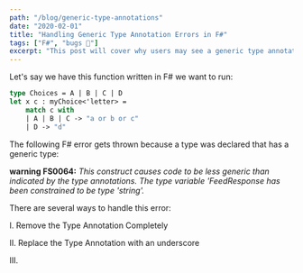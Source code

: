 ```yaml
---
path: "/blog/generic-type-annotations"
date: "2020-02-01"
title: "Handling Generic Type Annotation Errors in F#"
tags: ["F#", "bugs 🐛"]
excerpt: "This post will cover why users may see a generic type annotation error while working with F# and the various ways to handle this error."
---
```

Let's say we have this function written in F# we want to run:

```fs
type Choices = A | B | C | D
let x c : myChoice<'letter> =
    match c with
    | A | B | C -> "a or b or c"
    | D -> "d"
```

The following F# error gets thrown because a type was declared that has a generic type:

**warning FS0064:** _This construct causes code to be less generic than indicated by the type annotations. The type variable 'FeedResponse has been constrained to be type 'string'._


There are several ways to handle this error:

I. Remove the Type Annotation Completely

II. Replace the Type Annotation with an underscore

III.
